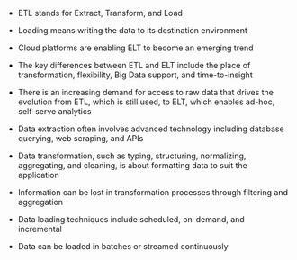 - ETL stands for Extract, Transform, and Load 

- Loading means writing the data to its destination environment 

- Cloud platforms are enabling ELT to become an emerging trend 

- The key differences between ETL and ELT include the place of transformation, flexibility, Big Data support, and time-to-insight 

- There is an increasing demand for access to raw data that drives the evolution from ETL, which is still used, to ELT, which enables ad-hoc, self-serve analytics 

- Data extraction often involves advanced technology including database querying, web scraping, and APIs  

- Data transformation, such as typing, structuring, normalizing, aggregating, and cleaning, is about formatting data to suit the application 

- Information can be lost in transformation processes through filtering and aggregation 

- Data loading techniques include scheduled, on-demand, and incremental 

- Data can be loaded in batches or streamed continuously 
